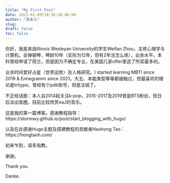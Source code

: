 ```yaml
---
title: "My First Post"
date: 2023-02-09T18:36:20-06:00
author: "周未凡"
slug:
draft: false
toc: false
---
```

<p>你好，我是来自Illinois Wesleyan University的学生Weifan Zhou，主修心理学与计算机。会弹钢琴，琴龄10年（实际为12年，但有2年没怎么练），业余水平。本科曾经申请了荷兰，但是因为不确定专业，在美国几家offer里选了所奖最多的。</p>

<p>业余时间爱好占星（世界运势）及人格研究。I started learning MBTI since 2019 & Ennegramm since 2021。大五、本能类型等等都接触过，但最喜欢的理论是tritype。曾经有个pdb账号，但是注销了。</p>
    
<p>不正经话题：本人自2014起关注k-pop，2015-2017及2019曾是BTS粉丝，但日后淡出饭圈，目前比较欣赏eaJ的音乐。</p>

<p>这是我的第一篇博客。感谢教程指导：https://stormwy.github.io/post/start_blogging_with_hugo/</p>

<p>以及在此感谢Hugo主题及搭建教程的贡献者Haohong Tao：https://hongtaoh.com/ </p>

<p>初来乍到，请多指教。</p>
<p>谢谢。</p>
<p>Thank you.</p>
<p>Danke.</p>